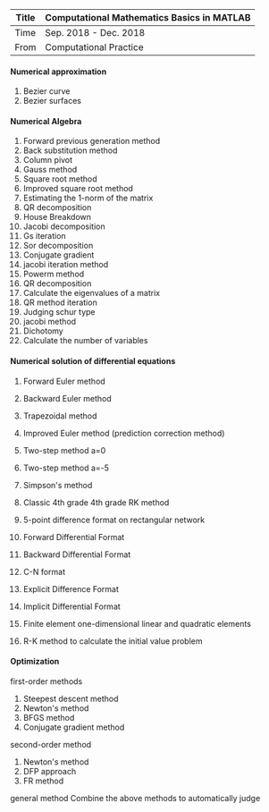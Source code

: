 | Title | Computational Mathematics Basics in MATLAB |
| ----- | ------------------------------------------ |
| Time  | Sep. 2018 - Dec. 2018                      |
| From  | Computational Practice                     |

#### Numerical approximation

1. Bezier curve
2. Bezier surfaces

#### Numerical Algebra

1. Forward previous generation method
2. Back substitution method
3. Column pivot
4. Gauss method
5. Square root method
6. Improved square root method
7. Estimating the 1-norm of the matrix
8. QR decomposition
9. House Breakdown
10. Jacobi decomposition
11. Gs iteration
12. Sor decomposition
13. Conjugate gradient
14. jacobi iteration method
15. Powerm method
16. QR decomposition
17. Calculate the eigenvalues of a matrix
18. QR method iteration
19. Judging schur type
20. jacobi method
21. Dichotomy
22. Calculate the number of variables

#### Numerical solution of differential equations

1. Forward Euler method
2. Backward Euler method
3. Trapezoidal method
4. Improved Euler method (prediction correction method)
5. Two-step method a=0
6. Two-step method a=-5
7. Simpson's method
8. Classic 4th grade 4th grade RK method

9. 5-point difference format on rectangular network

10. Forward Differential Format
11. Backward Differential Format
12. C-N format

13. Explicit Difference Format
14. Implicit Differential Format

15. Finite element one-dimensional linear and quadratic elements

16. R-K method to calculate the initial value problem

#### Optimization

first-order methods

1. Steepest descent method
2. Newton's method
3. BFGS method
4. Conjugate gradient method

second-order method

1. Newton's method
2. DFP approach
3. FR method

general method
Combine the above methods to automatically judge
